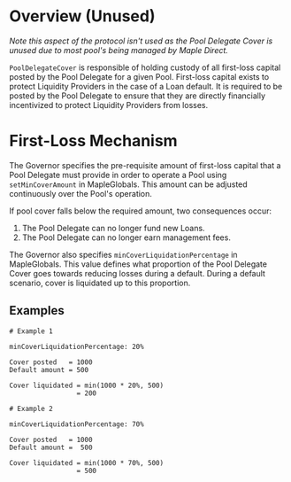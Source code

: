 # Overview (Unused)

*Note this aspect of the protocol isn't used as the Pool Delegate Cover is unused due to most pool's being managed by Maple Direct.*

`PoolDelegateCover` is responsible of holding custody of all first-loss capital posted by the Pool Delegate for a given Pool. First-loss capital exists to protect Liquidity Providers in the case of a Loan default. It is required to be posted by the Pool Delegate to ensure that they are directly financially incentivized to protect Liquidity Providers from losses.

# First-Loss Mechanism

The Governor specifies the pre-requisite amount of first-loss capital that a Pool Delegate must provide in order to operate a Pool using `setMinCoverAmount` in MapleGlobals. This amount can be adjusted continuously over the Pool's operation.

If pool cover falls below the required amount, two consequences occur:
1. The Pool Delegate can no longer fund new Loans.
2. The Pool Delegate can no longer earn management fees.

The Governor also specifies `minCoverLiquidationPercentage` in MapleGlobals. This value defines what proportion of the Pool Delegate Cover goes towards reducing losses during a default. During a default scenario, cover is liquidated up to this proportion.

## Examples

```
# Example 1

minCoverLiquidationPercentage: 20%

Cover posted   = 1000
Default amount = 500

Cover liquidated = min(1000 * 20%, 500)
                 = 200

# Example 2

minCoverLiquidationPercentage: 70%

Cover posted   = 1000
Default amount =  500

Cover liquidated = min(1000 * 70%, 500)
                 = 500
```
